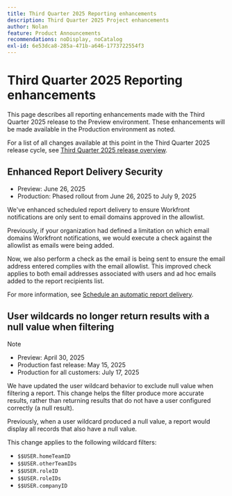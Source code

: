 ```yaml
---
title: Third Quarter 2025 Reporting enhancements
description: Third Quarter 2025 Project enhancements
author: Nolan
feature: Product Announcements
recommendations: noDisplay, noCatalog
exl-id: 6e53dca8-285a-471b-a646-1773722554f3
---
```

# Third Quarter 2025 Reporting enhancements

This page describes all reporting enhancements made with the Third Quarter 2025 release to the Preview environment. These enhancements will be made available in the Production environment as noted.

For a list of all changes available at this point in the Third Quarter 2025 release cycle, see [Third Quarter 2025 release overview](/help/quicksilver/product-announcements/product-releases/25-q3-release-activity/25-q3-release-overview.md).

## Enhanced Report Delivery Security

* Preview: June 26, 2025
* Production: Phased rollout from June 26, 2025 to July 9, 2025

We've enhanced scheduled report delivery to ensure Workfront notifications are only sent to email domains approved in the allowlist.

Previously, if your organization had defined a limitation on which email domains Workfront notifications, we would execute a check against the allowlist as emails were being added. 

Now, we also perform a check as the email is being sent to ensure the email address entered complies with the email allowlist. This improved check applies to both email addresses associated with users and ad hoc emails added to the report recipients list.

For more information, see [Schedule an automatic report delivery](/help/quicksilver/reports-and-dashboards/reports/creating-and-managing-reports/set-up-automatic-report-delivery.md).


## User wildcards no longer return results with a null value when filtering 

>[!NOTE]
>
>* Preview: April 30, 2025
>* Production fast release: May 15, 2025 
>* Production for all customers:  July 17, 2025

We have updated the user wildcard behavior to exclude null value when filtering a report. This change helps the filter produce more accurate results, rather than returning results that do not have a user configured correctly (a null result).

Previously, when a user wildcard produced a null value, a report would display all records that also have a null value.

This change applies to the following wildcard filters:

* `$$USER.homeTeamID`
* `$$USER.otherTeamIDs`
* `$$USER.roleID`
* `$$USER.roleIDs`
* `$$USER.companyID`
